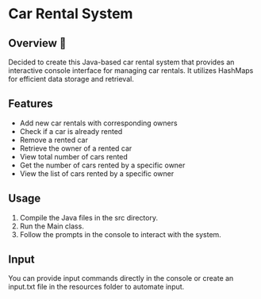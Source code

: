 # Car Rental System

## Overview 🚗
Decided to create this Java-based car rental system that provides an interactive console interface for managing car rentals. It utilizes HashMaps for efficient data storage and retrieval.

## Features 
- Add new car rentals with corresponding owners
- Check if a car is already rented
- Remove a rented car
- Retrieve the owner of a rented car
- View total number of cars rented
- Get the number of cars rented by a specific owner
- View the list of cars rented by a specific owner

## Usage
1. Compile the Java files in the src directory.
2. Run the Main class.
3. Follow the prompts in the console to interact with the system.

## Input
You can provide input commands directly in the console or create an input.txt file in the resources folder to automate input.
